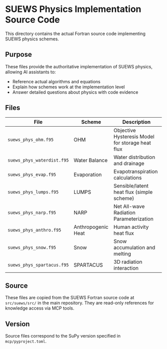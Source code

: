 # SUEWS Physics Implementation Source Code

This directory contains the actual Fortran source code implementing SUEWS physics schemes.

## Purpose

These files provide the authoritative implementation of SUEWS physics, allowing AI assistants to:
- Reference actual algorithms and equations
- Explain how schemes work at the implementation level
- Answer detailed questions about physics with code evidence

## Files

| File | Scheme | Description |
|------|--------|-------------|
| `suews_phys_ohm.f95` | OHM | Objective Hysteresis Model for storage heat flux |
| `suews_phys_waterdist.f95` | Water Balance | Water distribution and drainage |
| `suews_phys_evap.f95` | Evaporation | Evapotranspiration calculations |
| `suews_phys_lumps.f95` | LUMPS | Sensible/latent heat flux (simple scheme) |
| `suews_phys_narp.f95` | NARP | Net All-wave Radiation Parameterization |
| `suews_phys_anthro.f95` | Anthropogenic Heat | Human activity heat flux |
| `suews_phys_snow.f95` | Snow | Snow accumulation and melting |
| `suews_phys_spartacus.f95` | SPARTACUS | 3D radiation interaction |

## Source

These files are copied from the SUEWS Fortran source code at `src/suews/src/` in the main repository.
They are read-only references for knowledge access via MCP tools.

## Version

Source files correspond to the SuPy version specified in `mcp/pyproject.toml`.
